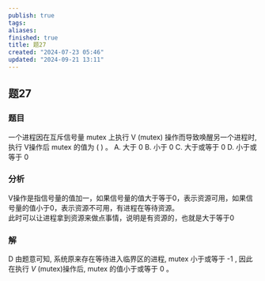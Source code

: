 ```yaml
---
publish: true
tags: 
aliases: 
finished: true
title: 题27
created: "2024-07-23 05:46"
updated: "2024-09-21 13:11"
---
```

## 题27
### 题目
一个进程因在互斥信号量 mutex 上执行 $\mathrm{V}$ (mutex) 操作而导致唤醒另一个进程时,执行 V操作后 mutex 的值为 ( ) 。
A. 大于 0 
B. 小于 0 
C. 大于或等于 0 
D. 小于或等于 0
### 分析
V操作是指信号量的值加一，如果信号量的值大于等于0，表示资源可用，如果信号量的值小于0，表示资源不可用，有进程在等待资源。  
此时可以让进程拿到资源来做点事情，说明是有资源的，也就是大于等于0
### 解
D
由题意可知, 系统原来存在等待进入临界区的进程, mutex 小于或等于 -1 , 因此在执行 $V$ (mutex)操作后, mutex 的值小于或等于 0 。
